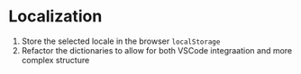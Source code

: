 # Localization #
1. Store the selected locale in the browser `localStorage`
1. Refactor the dictionaries to allow for both VSCode integraation and more complex structure
